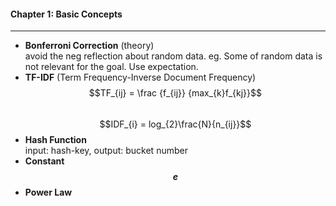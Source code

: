 #### Chapter 1: Basic Concepts

------------

- **Bonferroni Correction** (theory)  
  avoid the neg reflection about random data. eg. Some of random data is not relevant for the goal. Use expectation.
- **TF-IDF** (Term Frequency-Inverse Document Frequency)  
$$TF_{ij} = \frac {f_{ij}} {max_{k}f_{kj}}$$  
$$IDF_{i} = log_{2}\frac{N}{n_{ij}}$$
- **Hash Function**  
input: hash-key, output: bucket number
- **Constant $$e$$**
- **Power Law**

